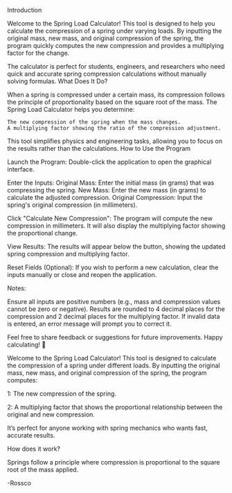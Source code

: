 Introduction

Welcome to the Spring Load Calculator!
This tool is designed to help you calculate the compression of a spring under varying loads. By inputting the original mass, new mass, and original compression of the spring, the program quickly computes the new compression and provides a multiplying factor for the change.

The calculator is perfect for students, engineers, and researchers who need quick and accurate spring compression calculations without manually solving formulas.
What Does It Do?

When a spring is compressed under a certain mass, its compression follows the principle of proportionality based on the square root of the mass. The Spring Load Calculator helps you determine:

    The new compression of the spring when the mass changes.
    A multiplying factor showing the ratio of the compression adjustment.

This tool simplifies physics and engineering tasks, allowing you to focus on the results rather than the calculations.
How to Use the Program

  Launch the Program: Double-click the application to open the graphical interface.
  
  Enter the Inputs:
        Original Mass: Enter the initial mass (in grams) that was compressing the spring.
        New Mass: Enter the new mass (in grams) to calculate the adjusted compression.
        Original Compression: Input the spring's original compression (in millimeters).
  
  Click "Calculate New Compression":
        The program will compute the new compression in millimeters.
        It will also display the multiplying factor showing the proportional change.
  
  View Results:
        The results will appear below the button, showing the updated spring compression and multiplying factor.
  
  Reset Fields (Optional):
        If you wish to perform a new calculation, clear the inputs manually or close and reopen the application.

Notes:

  Ensure all inputs are positive numbers (e.g., mass and compression values cannot be zero or negative).
  Results are rounded to 4 decimal places for the compression and 2 decimal places for the multiplying factor.
  If invalid data is entered, an error message will prompt you to correct it.

Feel free to share feedback or suggestions for future improvements. Happy calculating! 🚀

Welcome to the Spring Load Calculator!
This tool is designed to calculate the compression of a spring under different loads. By inputting the original mass, new mass, and original compression of the spring, the program computes:

1: The new compression of the spring.

2: A multiplying factor that shows the proportional relationship between the original and new compression.

It’s perfect for anyone working with spring mechanics who wants fast, accurate results.

How does it work?

Springs follow a principle where compression is proportional to the square root of the mass applied.

-Rossco
